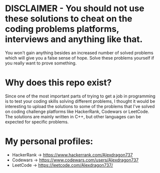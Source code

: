 # DISCLAIMER - You should not use these solutions to cheat on the coding problems platforms, interviews and anything like that. 
You won't gain anything besides an increased number of solved problems which will give you a false sense of hope. Solve these problems yourself if you really want to prove something.

# Why does this repo exist?
Since one of the most important parts of trying to get a job in programming is to test your coding skills solving different problems, I thought it would be interesting
to upload the solutions to some of the problems that I've solved on coding challenge platforms like HackerRank, Codewars or LeetCode.
The solutions are mainly written in C++, but other languages can be expected for specific problems.

# My personal profiles: 
- HackerRank -> https://www.hackerrank.com/Alexdragon737
- Codewars -> https://www.codewars.com/users/Alexdragon737
- LeetCode -> https://leetcode.com/Alexdragon737/
